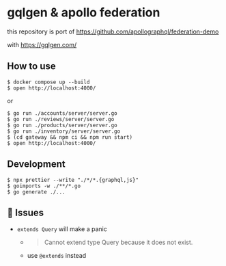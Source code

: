 # gqlgen & apollo federation

this repository is port of https://github.com/apollographql/federation-demo

with https://gqlgen.com/


## How to use

```shell script
$ docker compose up --build
$ open http://localhost:4000/
```

or

```shell script
$ go run ./accounts/server/server.go
$ go run ./reviews/server/server.go
$ go run ./products/server/server.go
$ go run ./inventory/server/server.go
$ (cd gateway && npm ci && npm run start)
$ open http://localhost:4000/
```

## Development

```shell script
$ npx prettier --write "./*/*.{graphql,js}"
$ goimports -w ./**/*.go
$ go generate ./...
```

## :eyes: Issues

* `extends Query` will make a panic
    * > Cannot extend type Query because it does not exist.
    * use `@extends` instead
